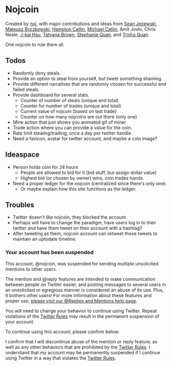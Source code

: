 Nojcoin
=======

Created by [noj](http://www.noj.cc), with major contributions and
ideas from [Sean Jezewski](https://twitter.com/sjezewski), [Mateusz
Byczkowski](https://twitter.com/matahwoosh), [Hampton
Catlin](http://www.hamptoncatlin.com/), [Michael
Catlin](http://www.mjlcatlin.com/), Amit Joshi, Chris Neale, [J-kai Hsu](https://twitter.com/jkaih), [Tatyana Brown](http://www.tatyanabrown.com/),
[Stephanie Quan](https://twitter.com/skinnybones), and [Trisha
Quan](https://twitter.com/Trisha).

One nojcoin to rule them all.

## Todos
* Randomly deny steals.
* Provide an option to steal from yourself, but tweet something shaming.
* Provide different narratives that are randomly chosen for successful and failed steals.
* Provide dashboard for several stats.
	* Counter of number of steals (unique and total)
	* Counter for number of trades (unique and total)
	* Current value of nojcoin (based on last trade)
	* Counter on how many nojcoins are out there (only one)
* Mine action that just shows you animated gif of miner
* Trade action where you can provide a value for the coin.
* Rate limit stealing/trading, once a day per twitter handle.
* Need a favicon, avatar for twitter account, and maybe a coin image?

## Ideaspace
* Person holds coin for 24 hours
	* People are allowed to bid for it (bid stuff, but assign dollar value)
	* Highest bid (or chosen by owner) wins, coin trades hands
* Need a proper ledger for the nojcoin (centralized since there's only one)
	* Or maybe explain how this site functions as the ledger.

## Troubles
* Twitter doesn't like nojcoin, they blocked the account.
* Perhaps will have to change the paradigm, have users log in to their twitter and have them tweet on their account with a hashtag?
* After tweeting as them, nojcoin account can retweet those tweets to maintain an uptodate timeline.
### Your account has been suspended
This account, @nojcoin, was suspended for sending multiple unsolicited mentions to other users.

The mention and @reply features are intended to make communication between people on Twitter easier, and posting messages to several users in an unsolicited or egregious manner is considered an abuse of its use. Plus, it bothers other users! For more information about these features and proper use, [please visit our @Replies and Mentions help page](https://support.twitter.com/articles/14023).

You will need to change your behavior to continue using Twitter. Repeat violations of the [Twitter Rules](https://twitter.com/rules) may result in the permanent suspension of your account.

To continue using this account, please confirm below:

I confirm that I will discontinue abuse of the mention or reply feature, as well as any other behaviors that are prohibited by the [Twitter Rules](https://twitter.com/rules).
I understand that my account may be permanently suspended if I continue using Twitter in a way that violates the [Twitter Rules](https://twitter.com/rules).

